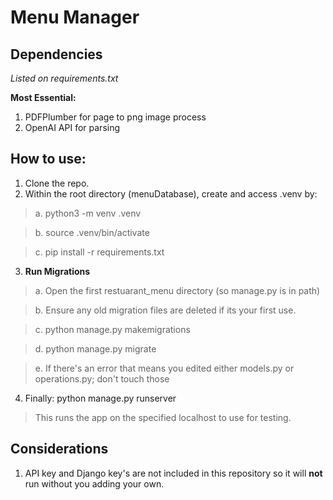 # Menu Manager
## Dependencies
*Listed on requirements.txt*

**Most Essential:**
1. PDFPlumber for page to png image process
2. OpenAI API for parsing

## How to use:
1. Clone the repo.
2. Within the root directory (menuDatabase), create and access .venv by:
>a. python3 -m venv .venv

>b. source .venv/bin/activate

>c. pip install -r requirements.txt

3. **Run Migrations**
>a. Open the first restuarant_menu directory (so manage.py is in path)

>b. Ensure any old migration files are deleted if its your first use.

>c. python manage.py makemigrations

>d. python manage.py migrate

>e. If there's an error that means you edited either models.py or operations.py; don't touch those

4. Finally: python manage.py runserver
>This runs the app on the specified localhost to use for testing.

## Considerations
1. API key and Django key's are not included in this repository so it will **not** run without you adding your own.
